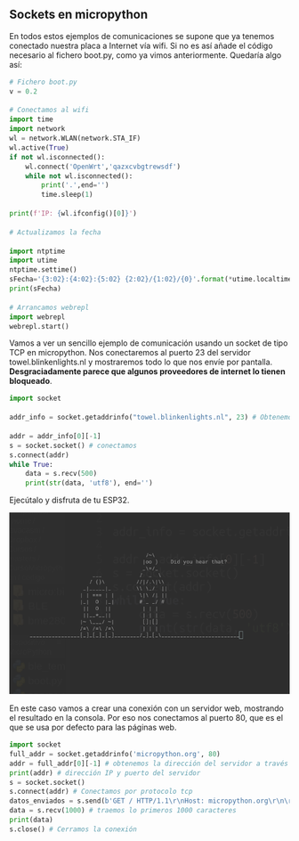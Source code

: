## Sockets en micropython

En todos estos ejemplos de comunicaciones se supone que ya tenemos conectado nuestra placa a Internet vía wifi. Si no es así añade el código necesario al fichero boot.py, como ya vimos anteriormente. Quedaría algo así:


```python
# Fichero boot.py 
v = 0.2

# Conectamos al wifi
import time
import network
wl = network.WLAN(network.STA_IF)
wl.active(True)
if not wl.isconnected():
    wl.connect('OpenWrt','qazxcvbgtrewsdf')
    while not wl.isconnected():
        print('.',end='')
        time.sleep(1)
    
print(f'IP: {wl.ifconfig()[0]}')

# Actualizamos la fecha

import ntptime
import utime
ntptime.settime()
sFecha='{3:02}:{4:02}:{5:02} {2:02}/{1:02}/{0}'.format(*utime.localtime())
print(sFecha)

# Arrancamos webrepl
import webrepl
webrepl.start()


```

Vamos a ver un sencillo ejemplo de comunicación usando un socket de tipo TCP en micropython.  Nos conectaremos al puerto 23 del servidor towel.blinkenlights.nl y mostraremos todo lo que nos envíe por pantalla. **Desgraciadamente parece que algunos proveedores de internet lo tienen bloqueado**.

```python
import socket

addr_info = socket.getaddrinfo("towel.blinkenlights.nl", 23) # Obtenemos la dirección del servidor

addr = addr_info[0][-1]
s = socket.socket() # conectamos
s.connect(addr)
while True:
    data = s.recv(500)
    print(str(data, 'utf8'), end='')
```

Ejecútalo y disfruta de tu ESP32.

![](./images/starwars_as_a_service.png)



En este caso vamos a crear una conexión con un servidor web, mostrando el resultado en la consola. Por eso nos conectamos al puerto 80, que es el que se usa por defecto para las páginas web.

```python
import socket
full_addr = socket.getaddrinfo('micropython.org', 80)
addr = full_addr[0][-1] # obtenemos la dirección del servidor a través del DNS
print(addr) # dirección IP y puerto del servidor
s = socket.socket()
s.connect(addr) # Conectamos por protocolo tcp
datos_enviados = s.send(b'GET / HTTP/1.1\r\nHost: micropython.org\r\n\r\n') #Solicitamos la página web
data = s.recv(1000) # traemos lo primeros 1000 caracteres
print(data)
s.close() # Cerramos la conexión
```

